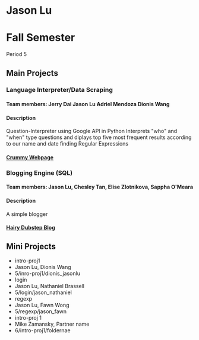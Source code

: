Jason Lu
================
# Fall Semester
Period 5

## Main Projects

### Language Interpreter/Data Scraping
#### Team members: Jerry Dai Jason Lu Adriel Mendoza Dionis Wang
#### Description
Question-Interpreter using Google API in Python
Interprets "who" and "when" type questions
and diplays top five most frequent results according to our name and date finding Regular Expressions


#### <a href="https://github.com/DionisWang/Crummy-Webpage">Crummy Webpage</a>

### Blogging Engine (SQL)
#### Team members: Jason Lu, Chesley Tan, Elise Zlotnikova, Sappha O'Meara
#### Description
A simple blogger
#### <a href="https://github.com/jasonluX13/hairy-dubstep-blog">Hairy Dubstep Blog</a>

## Mini Projects
 * intro-proj1
  * Jason Lu, Dionis Wang
  * 5/inro-proj1/dionis_jasonlu
 * login
  * Jason Lu, Nathaniel Brassell
  * 5/login/jason_nathaniel
 * regexp
  * Jason Lu, Fawn Wong
  * 5/regexp/jason_fawn
 * intro-proj 1
  * Mike Zamansky, Partner name 
  * 6/intro-proj1/foldernae
